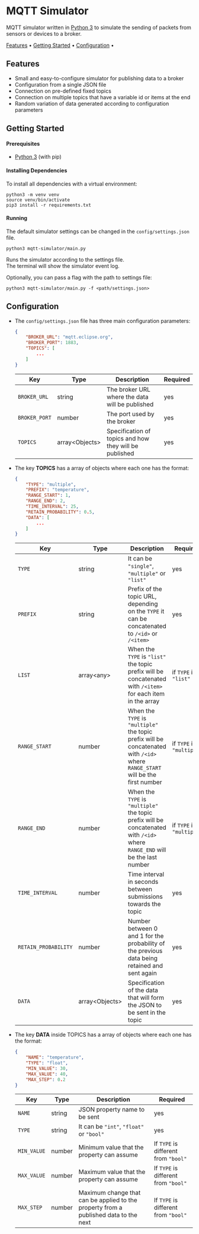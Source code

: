 # MQTT Simulator

MQTT simulator written in [Python 3](https://www.python.org/) to simulate the sending of packets from sensors or devices to a broker.

[Features](#features) •
[Getting Started](#getting-started) •
[Configuration](#configuration) •

## Features

* Small and easy-to-configure simulator for publishing data to a broker  
* Configuration from a single JSON file  
* Connection on pre-defined fixed topics  
* Connection on multiple topics that have a variable id or items at the end  
* Random variation of data generated according to configuration parameters  

## Getting Started

#### Prerequisites

* [Python 3](https://www.python.org/) (with pip)

#### Installing Dependencies

To install all dependencies with a virtual environment:

```shell
python3 -m venv venv
source venv/bin/activate
pip3 install -r requirements.txt
```

#### Running

The default simulator settings can be changed in the `config/settings.json` file.

```shell
python3 mqtt-simulator/main.py
```

Runs the simulator according to the settings file.  
The terminal will show the simulator event log.

Optionally, you can pass a flag with the path to settings file:

```shell
python3 mqtt-simulator/main.py -f <path/settings.json>
```

## Configuration

* The `config/settings.json` file has three main configuration parameters:

    ```json
    {
        "BROKER_URL": "mqtt.eclipse.org",
        "BROKER_PORT": 1883,
        "TOPICS": [
            ...
        ]
    }
    ```

    | Key | Type | Description | Required |
    | --- | --- | --- | --- |
    | `BROKER_URL` | string | The broker URL where the data will be published | yes |
    | `BROKER_PORT` | number | The port used by the broker | yes |
    | `TOPICS` | array\<Objects> | Specification of topics and how they will be published | yes |

* The key **TOPICS** has a array of objects where each one has the format:

    ```json
    {
        "TYPE": "multiple",
        "PREFIX": "temperature",
        "RANGE_START": 1,
        "RANGE_END": 2,
        "TIME_INTERVAL": 25,
        "RETAIN_PROBABILITY": 0.5,
        "DATA": [
            ...
        ]
    }
    ```

    | Key | Type | Description | Required |
    | --- | --- | --- | --- |
    | `TYPE` | string | It can be `"single"`, `"multiple"` or `"list"` | yes |
    | `PREFIX` | string | Prefix of the topic URL, depending on the `TYPE` it can be concatenated to `/<id>` or `/<item>` | yes |
    | `LIST` | array\<any> | When the `TYPE` is `"list"` the topic prefix will be concatenated with `/<item>` for each item in the array | if `TYPE` is `"list"` |
    | `RANGE_START` | number | When the `TYPE` is `"multiple"` the topic prefix will be concatenated with `/<id>` where `RANGE_START` will be the first number  | if `TYPE` is `"multiple"`  |
    | `RANGE_END` | number | When the `TYPE` is `"multiple"` the topic prefix will be concatenated with `/<id>` where `RANGE_END` will be the last number | if `TYPE` is `"multiple"`  |
    | `TIME_INTERVAL` | number | Time interval in seconds between submissions towards the topic | yes |
    | `RETAIN_PROBABILITY` | number | Number between 0 and 1 for the probability of the previous data being retained and sent again | yes |
    | `DATA` | array\<Objects> | Specification of the data that will form the JSON to be sent in the topic | yes |

* The key **DATA** inside TOPICS has a array of objects where each one has the format:

    ```json
    {
        "NAME": "temperature",
        "TYPE": "float",
        "MIN_VALUE": 30,
        "MAX_VALUE": 40,
        "MAX_STEP": 0.2
    }
    ```

    | Key | Type | Description | Required |
    | --- | --- | --- | --- |
    | `NAME` | string | JSON property name to be sent | yes |
    | `TYPE` | string | It can be `"int"`, `"float"` or `"bool"` | yes |
    | `MIN_VALUE` | number | Minimum value that the property can assume | If `TYPE` is different from `"bool"` |
    | `MAX_VALUE` | number | Maximum value that the property can assume | If `TYPE` is different from `"bool"` |
    | `MAX_STEP` | number | Maximum change that can be applied to the property from a published data to the next | If `TYPE` is different from `"bool"` |
